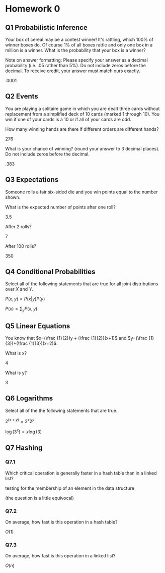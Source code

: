 # Homework 0

## Q1 Probabilistic Inference

Your box of cereal may be a contest winner! It's rattling, which 100% of winner boxes do. Of course 1% of all boxes rattle and only one box in a million is a winner. What is the probability that your box is a winner?

Note on answer formatting: Please specify your answer as a decimal probability (i.e. .05 rather than 5%).  Do not include zeros before the decimal.  To receive credit, your answer must match ours exactly.

.0001

## Q2 Events

You are playing a solitaire game in which you are dealt three cards without replacement from a simplified deck of 10 cards (marked 1 through 10). You win if one of your cards is a 10 or if all of your cards are odd.

How many winning hands are there if different orders are different hands?

276

What is your chance of winning?  (round your answer to 3 decimal places). Do not include zeros before the decimal.

.383

## Q3 Expectations

Someone rolls a fair six-sided die and you win points equal to the number shown.

What is the expected number of points after one roll?

3.5

After 2 rolls?

7

After 100 rolls?

350

## Q4 Conditional Probabilities

Select all of the following statements that are true for all joint distributions over $X$ and $Y$.

$P(x,y)=P(x|y)P(y)$

$P(x)=\sum_y P(x,y)$

## Q5 Linear Equations

You know that $x=(\frac {1}{2})y + (\frac {1}{2})(x+1)$ and $y=(\frac {1}{3})+(\frac {1}{3})(x+2)$.

What is x?

4

What is y?

3

## Q6 Logarithms

Select all of the the following statements that are true.

$2^{(x+y)}=2^x2^y$

$\log(3^x)=x\log(3)$

## Q7 Hashing

### Q7.1

Which critical operation is generally faster in a hash table than in a linked list?

testing for the membership of an element in the data structure

(the question is a little equivocal)

### Q7.2

On average, how fast is this operation in a hash table?

$O(1)$

### Q7.3

On average, how fast is this operation in a linked list?

$O(n)$